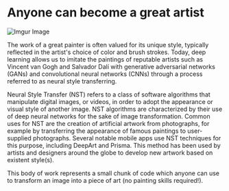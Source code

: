# Anyone can become a great artist

![Imgur Image](https://gfx.cs.princeton.edu/pubs/Liu_2014_AAS/teaser.jpg)

The work of a great painter is often valued for its unique style, typically reflected in the artist's choice of color and brush strokes. Today, deep learning allows us to imitate the paintings of reputable artists such as Vincent van Gogh and Salvador Dalí with generative adversarial networks (GANs) and convolutional neural networks (CNNs) through a process referred to as neural style transferring.

Neural Style Transfer (NST) refers to a class of software algorithms that manipulate digital images, or videos, in order to adopt the appearance or visual style of another image. NST algorithms are characterized by their use of deep neural networks for the sake of image transformation. Common uses for NST are the creation of artificial artwork from photographs, for example by transferring the appearance of famous paintings to user-supplied photographs. Several notable mobile apps use NST techniques for this purpose, including DeepArt and Prisma. This method has been used by artists and designers around the globe to develop new artwork based on existent style(s).

This body of work represents a small chunk of code which anyone can use to transform an image into a piece of art (no painting skills required!).
